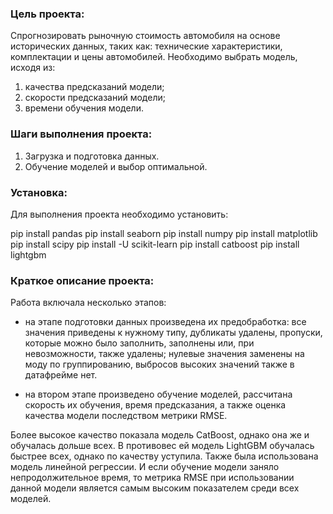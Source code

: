### Цель проекта:

Спрогнозировать рыночную стоимость автомобиля на основе исторических данных, таких как: технические характеристики, комплектации и цены автомобилей. 
Необходимо выбрать модель, исходя из:
1) качества предсказаний модели;
2) скорости предсказаний модели;
3) времени обучения модели.



### Шаги выполнения проекта:

1. Загрузка и подготовка данных.
2. Обучение моделей и выбор оптимальной.

### Установка:

Для выполнения проекта необходимо установить:

pip install pandas
pip install seaborn
pip install numpy
pip install matplotlib
pip install scipy
pip install -U scikit-learn
pip install catboost
pip install lightgbm

### Краткое описание проекта:

Работа включала несколько этапов:

- на этапе подготовки данных произведена их предобработка: все значения приведены к нужному типу, дубликаты удалены, пропуски, которые можно было заполнить, заполнены или, при невозможности, также удалены; нулевые значения заменены на моду по группированию, выбросов высоких значений также в датафрейме нет.

- на втором этапе произведено обучение моделей, рассчитана скорость их обучения, время предсказания, а также оценка качества модели последством метрики RMSE.

Более высокое качество показала модель CatBoost, однако она же и обучалась дольше всех.
В противовес ей модель LightGBM обучалась быстрее всех, однако по качеству уступила.
Также была использована модель линейной регрессии. И если обучение модели заняло непродолжительное время, то метрика RMSE при использовании данной модели является самым высоким показателем среди всех моделей.
